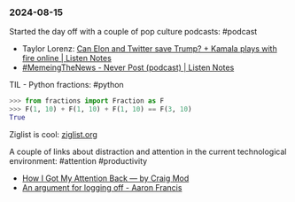 
### 2024-08-15

Started the day off with a couple of pop culture podcasts: #podcast
* Taylor Lorenz: [Can Elon and Twitter save Trump? + Kamala plays with fire online | Listen Notes](https://www.listennotes.com/podcasts/power-user-with/can-elon-and-twitter-save-G5uLpsNBk_6/)
* [#MemeingTheNews - Never Post (podcast) | Listen Notes](https://www.listennotes.com/podcasts/never-post/memeingthenews-KrmbfS-I32z/)

TIL - Python fractions: #python 
```python
>>> from fractions import Fraction as F
>>> F(1, 10) + F(1, 10) + F(1, 10) == F(3, 10)
True
```

Ziglist is cool: [ziglist.org](https://ziglist.org/top)

A couple of links about distraction and attention in the current technological environment: #attention #productivity 
* [How I Got My Attention Back — by Craig Mod](https://craigmod.com/essays/how_i_got_my_attention_back/?s=09)
* [An argument for logging off - Aaron Francis](https://aaronfrancis.com/2024/an-argument-for-logging-off-9a4de45b?s=09)
